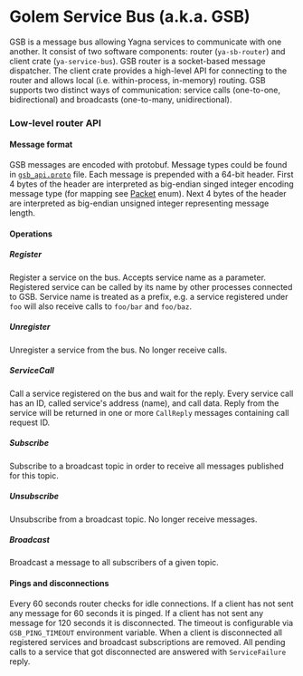 # Golem Service Bus (a.k.a. GSB)

GSB is a message bus allowing Yagna services to communicate with one another.
It consist of two software components: router (`ya-sb-router`) and client crate
(`ya-service-bus`). GSB router is a socket-based message dispatcher. The client
crate provides a high-level API for connecting to the router and allows local
(i.e. within-process, in-memory) routing. GSB supports two distinct ways of
communication: service calls (one-to-one, bidirectional) and broadcasts
(one-to-many, unidirectional).


### Low-level router API

#### Message format
GSB messages are encoded with protobuf. Message types could be found in
[`gsb_api.proto`](crates/proto/protos/gsb_api.proto) file. Each message is prepended with a 64-bit header.
First 4 bytes of the header are interpreted as big-endian singed integer
encoding message type (for mapping see [Packet](https://github.com/golemfactory/ya-service-bus/blob/3b8ff9cd49fb040cdfeee127f42b28e962a0a9f4/crates/proto/protos/gsb_api.proto#L32-L51) enum).
Next 4 bytes of the header are interpreted as big-endian unsigned integer
representing message length.

#### Operations

##### Register
Register a service on the bus. Accepts service name as a parameter.
Registered service can be called by its name by other processes connected to GSB.
Service name is treated as a prefix, e.g. a service registered under `foo` will
also receive calls to `foo/bar` and `foo/baz`.

##### Unregister
Unregister a service from the bus. No longer receive calls.

##### ServiceCall
Call a service registered on the bus and wait for the reply. Every service call
has an ID, called service's address (name), and call data. Reply from the service
will be returned in one or more `CallReply` messages containing call request ID.

##### Subscribe
Subscribe to a broadcast topic in order to receive all messages published for
this topic.

##### Unsubscribe
Unsubscribe from a broadcast topic. No longer receive messages.

##### Broadcast
Broadcast a message to all subscribers of a given topic.

#### Pings and disconnections
Every 60 seconds router checks for idle connections. If a client has not sent
any message for 60 seconds it is pinged. If a client has not sent any message
for 120 seconds it is disconnected. The timeout is configurable via
`GSB_PING_TIMEOUT` environment variable. When a client is disconnected all
registered services and broadcast subscriptions are removed. All pending calls
to a service that got disconnected are answered with `ServiceFailure` reply.
